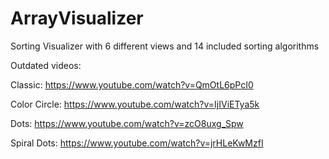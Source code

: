 # ArrayVisualizer
Sorting Visualizer with 6 different views and 14 included sorting algorithms

Outdated videos:

Classic:
https://www.youtube.com/watch?v=QmOtL6pPcI0

Color Circle:
https://www.youtube.com/watch?v=IjIViETya5k

Dots:
https://www.youtube.com/watch?v=zcO8uxg_Spw

Spiral Dots:
https://www.youtube.com/watch?v=jrHLeKwMzfI
